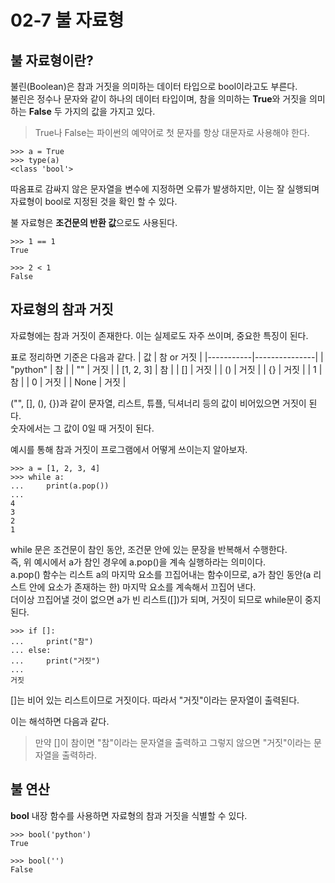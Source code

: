 # 02-7 불 자료형

## 불 자료형이란?
불린(Boolean)은 참과 거짓을 의미하는 데이터 타입으로 bool이라고도 부른다.  
불린은 정수나 문자와 같이 하나의 데이터 타입이며, 참을 의미하는 **True**와 거짓을 의미하는 **False** 두 가지의 값을 가지고 있다.

> True나 False는 파이썬의 예약어로 첫 문자를 항상 대문자로 사용해야 한다. 

```
>>> a = True
>>> type(a)
<class 'bool'>
```
따옴표로 감싸지 않은 문자열을 변수에 지정하면 오류가 발생하지만, 이는 잘 실행되며 자료형이 bool로 지정된 것을 확인 할 수 있다.  

불 자료형은 **조건문의 반환 값**으로도 사용된다.
```
>>> 1 == 1
True

>>> 2 < 1
False
```

## 자료형의 참과 거짓
자료형에는 참과 거짓이 존재한다. 이는 실제로도 자주 쓰이며, 중요한 특징이 된다.    

표로 정리하면 기준은 다음과 같다.
| 값        | 참 or 거짓    |
|-----------|---------------|
| "python"  | 참            |
| ""        | 거짓          |
| [1, 2, 3] | 참            |
| []        | 거짓          |
| ()        | 거짓          |
| {}        | 거짓          |
| 1         | 참            |
| 0         | 거짓          |
| None      | 거짓          |

("", [], (), {})과 같이 문자열, 리스트, 튜플, 딕셔너리 등의 값이 비어있으면 거짓이 된다.  
숫자에서는 그 값이 0일 때 거짓이 된다.  

예시를 통해 참과 거짓이 프로그램에서 어떻게 쓰이는지 알아보자.
```
>>> a = [1, 2, 3, 4] 
>>> while a:
...     print(a.pop())
...
4
3
2
1
```

while 문은 조건문이 참인 동안, 조건문 안에 있는 문장을 반복해서 수행한다.  
즉, 위 예시에서 a가 참인 경우에 a.pop()을 계속 실행하라는 의미이다.  
a.pop() 함수는 리스트 a의 마지막 요소를 끄집어내는 함수이므로, a가 참인 동안(a 리스트 안에 요소가 존재하는 한) 마지막 요소를 계속해서 끄집어 낸다.  
더이상 끄집어낼 것이 없으면 a가 빈 리스트([])가 되며, 거짓이 되므로 while문이 중지된다.  

```
>>> if []:
...     print("참")
... else:
...     print("거짓")
...
거짓
```

[]는 비어 있는 리스트이므로 거짓이다. 따라서 "거짓"이라는 문자열이 출력된다.  

이는 해석하면 다음과 같다.
> 만약 []이 참이면 "참"이라는 문자열을 출력하고 그렇지 않으면 "거짓"이라는 문자열을 출력하라.

## 불 연산
**bool** 내장 함수를 사용하면 자료형의 참과 거짓을 식별할 수 있다.

```
>>> bool('python')
True

>>> bool('')
False
```









